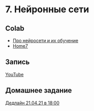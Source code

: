 # 7. Нейронные сети

## Colab
* [Про нейросети и их обучение](https://colab.research.google.com/github/kokamido/ml2023/blob/main/08-NN/1-Backprop3.ipynb)
* [Home7](https://colab.research.google.com/github/kokamido/ml2023/blob/master/08-NN/HomeNN.ipynb)

## Запись
[YouTube](https://youtu.be/qFYJxm6z0cs)

## Домашнее задание
[Дедлайн 21.04.21 в 18:00](https://ulearn.me/course/ml/Kannabola_ea40b39f-aabf-4f78-896c-a51def6b04eb)
